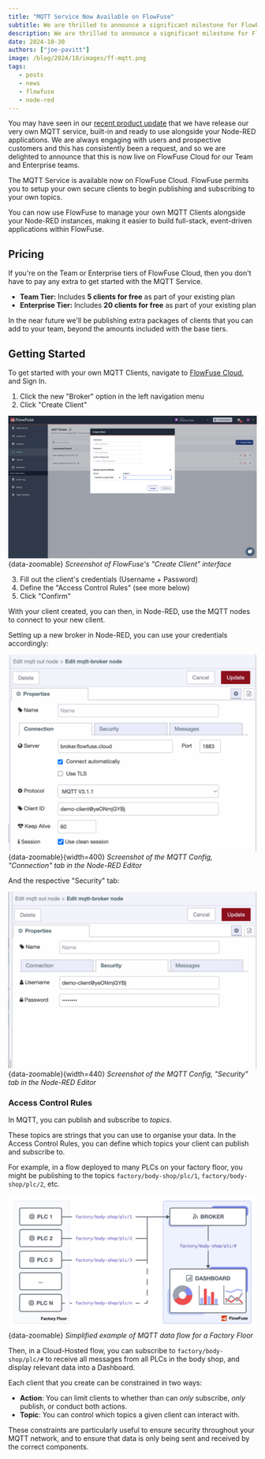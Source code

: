 ```yaml
---
title: "MQTT Service Now Available on FlowFuse"
subtitle: We are thrilled to announce a significant milestone for FlowFuse, we now offer our very own MQTT service, built-in and ready to use with your node-RED applications.
description: We are thrilled to announce a significant milestone for FlowFuse, we now offer our very own MQTT service, built-in and ready to use with your node-RED applications.
date: 2024-10-30
authors: ["joe-pavitt"]
image: /blog/2024/10/images/ff-mqtt.png
tags:
   - posts
   - news
   - flowfuse
   - node-red
---
```


You may have seen in our [recent product update](/blog/2024/10/flowfuse-release-2-10) that we have release our very own MQTT service, built-in and ready to use alongside your Node-RED applications. We are always engaging with users and prospective customers and this has consistently been a request, and so we are delighted to announce that this is now live on FlowFuse Cloud for our Team and Enterprise teams.

<!--more-->

The MQTT Service is available now on FlowFuse Cloud. FlowFuse permits you to setup your own secure clients to begin publishing and subscribing to your own topics.

You can now use FlowFuse to manage your own MQTT Clients alongside your Node-RED instances, making it easier to build full-stack, event-driven applications within FlowFuse.

## Pricing

If you're on the Team or Enterprise tiers of FlowFuse Cloud, then you don't have to pay any extra to get started with the MQTT Service. 

- **Team Tier:** Includes **5 clients for free** as part of your existing plan
- **Enterprise Tier:** Includes **20 clients for free** as part of your existing plan

In the near future we'll be publishing extra packages of clients that you can add to your team, beyond the amounts included with the base tiers.

## Getting Started

To get started with your own MQTT Clients, navigate to [FlowFuse Cloud](https://app.flowfuse.com), and Sign In.

1. Click the new "Broker" option in the left navigation menu
2. Click "Create Client"

![Screenshot of FlowFuse's "Create Client" interface](./images/mqtt-broker-add-client.png){data-zoomable}
_Screenshot of FlowFuse's "Create Client" interface_

3. Fill out the client's credentials (Username + Password)
4. Define the "Access Control Rules" (see more below)
5. Click "Confirm"

With your client created, you can then, in Node-RED, use the MQTT nodes to connect to your new client.

Setting up a new broker in Node-RED, you can use your credentials accordingly:

![Screenshot of the MQTT Config, "Connection" tab in the Node-RED Editor](./images/mqtt-broker-config.png){data-zoomable}{width=400}
_Screenshot of the MQTT Config, "Connection" tab in the Node-RED Editor_

And the respective "Security" tab:

![Screenshot of the MQTT Config, "Security" tab in the Node-RED Editor](./images/mqtt-broker-security.png){data-zoomable}{width=440}
_Screenshot of the MQTT Config, "Security" tab in the Node-RED Editor_

### Access Control Rules

In MQTT, you can publish and subscribe to _topics_. 

These topics are strings that you can use to organise your data. In the Access Control Rules, you can define which topics your client can publish and subscribe to.

For example, in a flow deployed to many PLCs on your factory floor, you might be publishing to the topics `factory/body-shop/plc/1`, `factory/body-shop/plc/2`, etc.

![Simplified example of MQTT data flow for a Factory Floor](./images/mqtt-factory-architecture.jpg){data-zoomable}
_Simplified example of MQTT data flow for a Factory Floor_

Then, in a Cloud-Hosted flow, you can subscribe to `factory/body-shop/plc/#` to receive all messages from all PLCs in the body shop, and display relevant data into a Dashboard.

Each client that you create can be constrained in two ways:

- **Action**: You can limit clients to whether than can _only_ subscribe, _only_ publish, or conduct both actions.
- **Topic**: You can control which topics a given client can interact with.

These constraints are particularly useful to ensure security throughout your MQTT network, and to ensure that data is only being sent and received by the correct components.